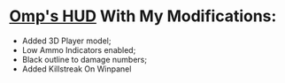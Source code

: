[Omp's HUD](https://github.com/omp/tf2hud) With My Modifications:
==========

* Added 3D Player model;
* Low Ammo Indicators enabled;
* Black outline to damage numbers;
* Added Killstreak On Winpanel
